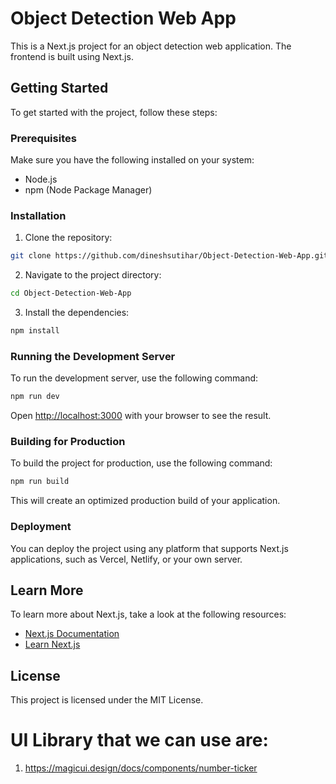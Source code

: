 # Object Detection Web App

This is a Next.js project for an object detection web application. The frontend is built using Next.js.

## Getting Started

To get started with the project, follow these steps:

### Prerequisites

Make sure you have the following installed on your system:

- Node.js
- npm (Node Package Manager)

### Installation

1. Clone the repository:

```bash
git clone https://github.com/dineshsutihar/Object-Detection-Web-App.git
```

2. Navigate to the project directory:

```bash
cd Object-Detection-Web-App
```

3. Install the dependencies:

```bash
npm install
```

### Running the Development Server

To run the development server, use the following command:

```bash
npm run dev
```

Open [http://localhost:3000](http://localhost:3000) with your browser to see the result.

### Building for Production

To build the project for production, use the following command:

```bash
npm run build
```

This will create an optimized production build of your application.

### Deployment

You can deploy the project using any platform that supports Next.js applications, such as Vercel, Netlify, or your own server.

## Learn More

To learn more about Next.js, take a look at the following resources:

- [Next.js Documentation](https://nextjs.org/docs)
- [Learn Next.js](https://nextjs.org/learn)

## License

This project is licensed under the MIT License.


# UI Library that we can use are: 
1. https://magicui.design/docs/components/number-ticker